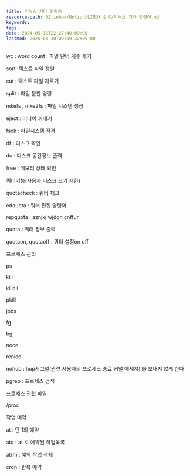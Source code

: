 ```yaml
---
title: 리눅스 기타 명령어
resource-path: 02.inbox/Notion/LINUX & C/리눅스 기타 명령어.md
keywords:
tags:
date: 2024-05-12T22:27:40+09:00
lastmod: 2025-08-30T09:09:32+09:00
---
```

wc : word count : 파일 단어 개수 세기

sort :텍스트 파일 정렬

cut : 텍스트 파일 자르기

split : 파일 분할 명령

  

mkefs , mke2fs : 파일 시스템 생성

  

eject : 미디어 꺼내기

fsck : 파일시스템 점검

df : 디스크 확인

du : 디스크 공간정보 출력

free : 메모리 상태 확인

  

쿼터기능(사용자 디스크 크기 제한)

quotacheck : 쿼터 체크

edquota : 쿼터 편집 명령어

repquota : aznjxj wjdqh cnffur

quota : 쿼터 정보 출력

quotaon, quotaoff : 쿼터 설정on off

  

프로세스 관리

ps

kill

killall

pkill

jobs

fg

bg

noce

renice

nohub : hup시그널(관련 사용자의 프로세스 종료 커널 메세지) 을 보내지 않게 한다

pgrep : 프로세스 검색

  

프로세스 관련 파일

/proc

  

작업 예약

at : 단 1회 예약

atq : at 로 예약된 작업목록

atrm : 예약 작업 삭제

cron : 반복 예약